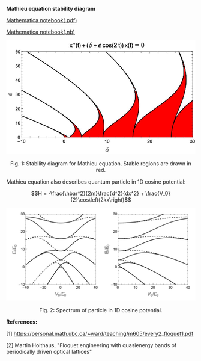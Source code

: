 __Mathieu equation stability diagram__

[Mathematica notebook(.pdf)](https://github.com/mgoloshchapov/Portfolio/blob/master/projects/Mathieu/Mathieu_notebook.pdf)

[Mathematica notebook(.nb)](https://github.com/mgoloshchapov/Portfolio/blob/master/projects/Mathieu/Mathieu.nb)


<p align="middle">
  <img src="./stability.jpeg"/>

  <p align="center">
    Fig. 1: Stability diagram for Mathieu equation. Stable regions are drawn in red.
  </p> 
</p>

Mathieu equation also describes quantum particle in 1D cosine potential:

$$H = -\frac{\hbar^2}{2m}\frac{d^2}{dx^2} + \frac{V_0}{2}\cos\left(2kx\right)$$

<p align="middle">
  <img src="./particle.jpeg"/>

  <p align="center">
    Fig. 2: Spectrum of particle in 1D cosine potential.
  </p> 
</p>

__References:__

[1] https://personal.math.ubc.ca/~ward/teaching/m605/every2_floquet1.pdf

[2] Martin Holthaus, "Floquet engineering with quasienergy bands of periodically driven optical lattices"
